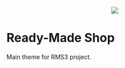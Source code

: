 <p align="center"><img src="https://rms3.templates.com/va/MTS_logo.png"></p>

# Ready-Made Shop #
Main theme for RMS3 project.
